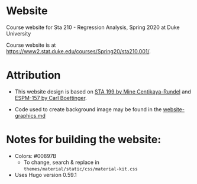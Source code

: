 # Website
Course website for Sta 210 - Regression Analysis, Spring 2020 at Duke University

Course website is at https://www2.stat.duke.edu/courses/Spring20/sta210.001/.

# Attribution

- This website design is based on [STA 199 by Mine Centikaya-Rundel](https://www2.stat.duke.edu/courses/Spring18/Sta199/) and [ESPM-157 by Carl Boettinger](https://espm-157.carlboettiger.info/).

- Code used to create background image may be found in the [website-graphics.md](website-graphics.md)

# Notes for building the website:

- Colors: #00897B
  - To change, search & replace in `themes/material/static/css/material-kit.css`
- Uses Hugo version 0.59.1
